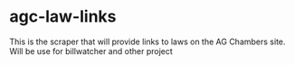 agc-law-links
=============

This is the scraper that will provide links to laws on the AG Chambers site. Will be use for billwatcher and other project
